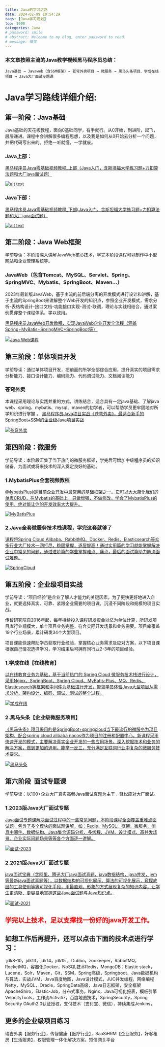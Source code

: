 ```yaml
---
title: Java的学习之路
date: 2024-02-09 10:54:29
tags: [Java学习规划]
top: 1000
categories: Java
# password: smile
# abstract: Welcome to my blog, enter password to read. 
# message: 微笑
---
```

### 本文章按照主流的Java教学视频黑马程序员总结：
```
Java基础 → Javaweb（含SSM框架）→ 苍穹外卖项目 → 微服务 → 黑马头条项目、学成在线项目 → Java大厂面试专题课 
```
# Java学习路线详细介绍:

## 第一阶段：Java基础
Java基础的天花板教程，面向0基础同学，有手就行。从0开始，到进阶，起飞，层层递进。课程中会讲解很多编程思想，以及我是如何从0开始去分析一个问题，并把代码写出来的。拒绝一听就懂，一学就废。 
### Java上部：
[黑马程序员Java零基础视频教程_上部（Java入门，含斯坦福大学练习题+力扣算法题和大厂java面试题）](https://www.bilibili.com/video/BV17F411T7Ao/?vd_source=d7a33feaa3960b442fceb87a398de9fe)

[![alt text](./JavaRoad/java_1.png)](https://www.bilibili.com/video/BV17F411T7Ao/?vd_source=d7a33feaa3960b442fceb87a398de9fe)
### Java下部：
[黑马程序员Java零基础视频教程_下部(Java入门，含斯坦福大学练习题+力扣算法题和大厂java面试题）](https://www.bilibili.com/video/BV1yW4y1Y7Ms/?vd_source=d7a33feaa3960b442fceb87a398de9fe)

[![alt text](./JavaRoad/java_2.png)](https://www.bilibili.com/video/BV1yW4y1Y7Ms/?vd_source=d7a33feaa3960b442fceb87a398de9fe)

## 第二阶段：Java Web框架
学前导读：本阶段深入讲解JavaWeb核心技术，学完本阶段课程可以制作中小型网站和企业管理系统等。

### JavaWeb（包含Tomcat、MySQL、Servlet、Spring、SpringMVC、Mybatis、SpringBoot、Maven...）

2023年最新版JavaWeb，基于主流的前后端分离的开发模式进行设计和讲解，基于主流的SpringBoot来讲解整个Web开发的知识点，参照企业开发模式，需求分析-表结构设计-接口文档-功能接口实现-测试-联调，理论与实践相结合，通过案例贯穿整个课程体系，学以致用。 

[黑马程序员JavaWeb开发教程，实现JavaWeb企业开发全流程（涵盖Spring+MyBatis+SpringMVC+SpringBoot等）](https://www.bilibili.com/video/BV1m84y1w7Tb/)

[![Java Web课程](JavaRoad/JavaWeb.png)](https://www.bilibili.com/video/BV1m84y1w7Tb/)

## 第三阶段：单体项目开发

学前导读：通过单体项目开发，把前面的所学全部综合应用，提升真实的项目需求分析能力、接口设计能力、编码能力、代码调试能力、文档阅读能力

### 苍穹外卖
本课程采用理论与实践并重的方式，讲练结合，适合具有一定java基础、了解java web、spring、mybatis、mysql、maven的初学者，可以帮助学员更牢固地对所学知识进行掌握
。
[黑马程序员Java项目实战《苍穹外卖》，最适合新手的SpringBoot+SSM的企业级Java项目实战](https://www.bilibili.com/video/BV1TP411v7v6/?vd_source=d7a33feaa3960b442fceb87a398de9fe)

[![苍穹外卖](javaRoad/CangQiong.png)](https://www.bilibili.com/video/BV1TP411v7v6/?vd_source=d7a33feaa3960b442fceb87a398de9fe)

## 第四阶段：微服务

学前导读：本阶段汇集了当下热门的微服务框架，学完后可增加中级程序员的知识储备，为面试或将来技术的深入奠定良好的基础。

### 1.MybatisPlus全套视频教程

[《MybatisPlus》是目前企业开发中最常用的基础框架之一。它可以大大简化我们的单表CRUD，在Mybatis的基础上，只做增强，不做修改。学会了MybatisPlus的使用，绝对能让你的开发效率大大提升。](https://www.bilibili.com/video/BV1Xu411A7tL/)

[![MyBatisPlus](JavaRoad/MybatisPlus.png)](https://www.bilibili.com/video/BV1Xu411A7tL/)

### 2.Java全套微服务技术栈课程，学完这套就够了

[课程将Spring Cloud Alibaba、RabbitMQ、Docker、Redis、Elasticsearch等众多行业大厂技术一网打尽，稳固掌握，逐层提高！通过实用篇的学习就能掌握解决企业中常见的问题，通过进阶篇的学些掌握难点、痛点，最后的面试篇助力解决面试难题。](https://www.bilibili.com/video/BV1LQ4y127n4/?vd_source=d7a33feaa3960b442fceb87a398de9fe)

[![SpringCloud](JavaRoad/SpringCloud.png)](https://www.bilibili.com/video/BV1LQ4y127n4/?vd_source=d7a33feaa3960b442fceb87a398de9fe)

## 第五阶段：企业级项目实战

学前导读：“项目经验”是企业了解人才能力的关键因素，为了更快更好地进入企业，就要选择真实、可靠、紧跟企业需要的项目课，沉浸不同阶段和规模的项目实战。

传智研究院自2016年起，每年持续投入课程研发资金以亿为单位计算，所研发项目库行业规模大，单个项目业务完整，符合实际开发场景和业务需要。项目库覆盖19个行业场景，累计研发34个大型项目。

项目课能快速帮助学员获取行业经验，掌握核心业务需求及应对方案，以下项目课根据自己情况选择学习，学习结束后可拥有同行业2-3年的项目经验。 

### 1.学成在线【在线教育】

[以在线教育业务为基础，基于当前热门的 Spring Cloud 微服务技术栈进行设计，采用Nginx、SpringBoot、Spring Cloud、MyBatis-Plus、MQ、Redis、Elasticsearch等框架和中间件为基础进行开发，带领学员体验Java大型项目从需求分析、架构设计、编码、调试、测试的整个过程。](https://www.bilibili.com/video/BV1j8411N7Bm)

[![学成在线](JavaRoad/XueChengZaiXian.png)](https://www.bilibili.com/video/BV1j8411N7Bm)

### 2.黑马头条【企业级微服务项目】

[《黑马头条》项目采用的是SpringBoot+springcloud当下最流行的微服务为项目架构，配合spring cloud alibaba nacos作为项目的注册和配置中心。新课程采用快速开发的模式，主要解决真实企业开发的一些应用场景。深入挖掘技术和业务的解决方案，做到更加的通用，能举一反三，充分满足互联网行业中复杂的微服务技术要求。](https://www.bilibili.com/video/BV1Qs4y1v7x4)


[![黑马头条](JavaRoad/HeiMaTouTiao.png)](https://www.bilibili.com/video/BV1Qs4y1v7x4)

## 第六阶段  面试专题课

学前导读：以100+企业大厂真实高频Java面试真题为主干，轻松应对大厂面试。

### 1.2023版Java大厂面试专题

[Java面试专题课解决面试过程中的一些常见问题，本阶段课程全面覆盖重难点面试题。包含了多个模块的面试题讲解，如：Redis、MySQL、框架、微服务、消息中间件、数据结构、Java集合源码分析、多线程、JVM、设计模式、高并发场景、企业实际问题场景等等各个方面逐一讲解。](https://www.bilibili.com/video/BV1yT411H7YK)

[![面试-2023](JavaRoad/MianShi-2023.png)](https://www.bilibili.com/video/BV1yT411H7YK)

### 2.2021版Java大厂面试专题

[java面试宝典（含阿里、腾迅大厂java面试真题，java数据结构，java并发，jvm等最新java面试真题等），以数据结构的可视化展示、算法的可视化展示，窥探底层的工具使用等等可视化手段，用最直观、形象的方式展现复杂的知识内容，让学生更清晰、更容易地掌握这些Java面试题与Java知识点。](https://www.bilibili.com/video/BV15b4y117RJ)

[![面试-2021](JavaRoad/MianShi-2021.png)](https://www.bilibili.com/video/BV15b4y117RJ)

<h2><font color = red>学完以上技术，足以支撑找一份好的java开发工作。</font></h2>

## 如想工作后再提升，还可以点击下面的技术点进行学习：

 jdk8-10，jdk13，jdk14，jdk15 ，Dubbo，zookeeper，RabbitMQ，RocketMQ，容器化Docker，NoSQL技术Redis，MongoDB；Elastic stack，Lucene，Solr，Maven，Git，SSM，Spring高级，Springboot，Java数据机构与算法，实战JVM，Java百度地图，Java设计模式，JUC并发编程，网络编程Netty，MySQL，Oracle，SpringData高级，Java日志框架，安全框架ApacheShiro，Elastic-Job，分布式事务，Nginx，Java可视化报表，模板引擎VelocityTools，工作流Activiti7，百度地图技术，SpringSecurity，Spring Security OAuth2.0认证授权，支付技术（支付宝、微信），持续集成Jenkins，

## 更多的企业级项目练习

瑞吉外卖【服务行业】，传智健康【医疗行业】，SaaSiHRM【企业服务】，好客租房【生活服务】，权限管理一体化解决方案，短信网关平台 